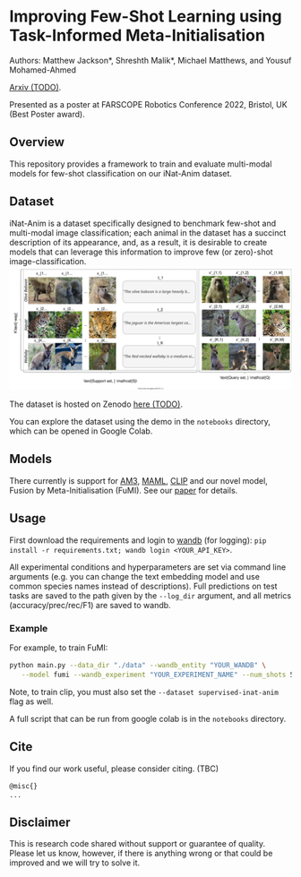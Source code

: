 # Improving Few-Shot Learning using Task-Informed Meta-Initialisation

Authors: Matthew Jackson*, Shreshth Malik*, Michael Matthews, and Yousuf Mohamed-Ahmed

[Arxiv (TODO)](). 

Presented as a poster at FARSCOPE Robotics Conference 2022, Bristol, UK (Best Poster award).

## Overview

This repository provides a framework to train and evaluate multi-modal models for few-shot classification on our iNat-Anim dataset. 

## Dataset 

iNat-Anim is a dataset specifically designed to benchmark few-shot and multi-modal image classification; each animal in the dataset has a succinct description of its appearance, and, as a result, it is desirable to create models that can leverage this information to improve few (or zero)-shot image-classification.
<img src="dataset-example.svg">

The dataset is hosted on Zenodo [here (TODO)]().

You can explore the dataset using the demo in the `notebooks` directory, which can be opened in Google Colab. 

## Models

There currently is support for [AM3](https://proceedings.neurips.cc/paper/2019/hash/d790c9e6c0b5e02c87b375e782ac01bc-Abstract.html), [MAML](https://arxiv.org/abs/1703.03400), [CLIP](https://arxiv.org/abs/2103.00020) and our novel model, Fusion by Meta-Initialisation (FuMI). See our [paper]() for details.

## Usage

First download the requirements and login to [wandb](https://wandb.ai/) (for logging): `pip install -r requirements.txt; wandb login <YOUR_API_KEY>`.

All experimental conditions and hyperparameters are set via command line arguments (e.g. you can change the text embedding model and use common species names instead of descriptions). Full predictions on test tasks are saved to the path given by the `--log_dir` argument, and all metrics (accuracy/prec/rec/F1) are saved to wandb.

### Example

For example, to train FuMI:
```bash
python main.py --data_dir "./data" --wandb_entity "YOUR_WANDB" \
   --model fumi --wandb_experiment "YOUR_EXPERIMENT_NAME" --num_shots 5
```

Note, to train clip, you must also set the `--dataset supervised-inat-anim` flag as well.

A full script that can be run from google colab is in the `notebooks` directory.

## Cite

If you find our work useful, please consider citing. (TBC)
```
@misc{}
...
```


## Disclaimer

This is research code shared without support or guarantee of quality. Please let us know, however, if there is anything wrong or that could be improved and we will try to solve it.

